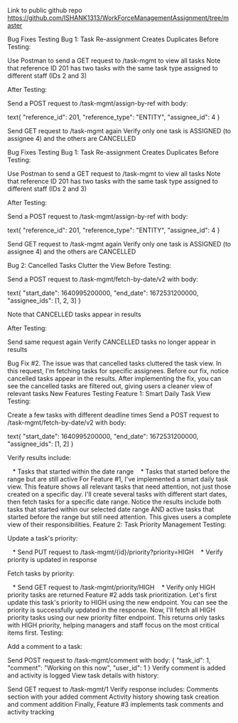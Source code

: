 Link to public github repo
https://github.com/ISHANK1313/WorkForceManagementAssignment/tree/master


Bug Fixes Testing
Bug 1: Task Re-assignment Creates Duplicates
Before Testing:

Use Postman to send a GET request to /task-mgmt to view all tasks
Note that reference ID 201 has two tasks with the same task type assigned to different staff (IDs 2 and 3)

After Testing:

Send a POST request to /task-mgmt/assign-by-ref with body:

text{
  "reference_id": 201,
  "reference_type": "ENTITY",
  "assignee_id": 4
}

Send GET request to /task-mgmt again
Verify only one task is ASSIGNED (to assignee 4) and the others are CANCELLED

Bug Fixes Testing
Bug 1: Task Re-assignment Creates Duplicates
Before Testing:

Use Postman to send a GET request to /task-mgmt to view all tasks
Note that reference ID 201 has two tasks with the same task type assigned to different staff (IDs 2 and 3)

After Testing:

Send a POST request to /task-mgmt/assign-by-ref with body:

text{
  "reference_id": 201,
  "reference_type": "ENTITY",
  "assignee_id": 4
}

Send GET request to /task-mgmt again
Verify only one task is ASSIGNED (to assignee 4) and the others are CANCELLED

Bug 2: Cancelled Tasks Clutter the View
Before Testing:

Send a POST request to /task-mgmt/fetch-by-date/v2 with body:

text{
  "start_date": 1640995200000,
  "end_date": 1672531200000,
  "assignee_ids": [1, 2, 3]
}

Note that CANCELLED tasks appear in results

After Testing:

Send same request again
Verify CANCELLED tasks no longer appear in results

Bug Fix #2. The issue was that cancelled tasks cluttered the task view. In this request, 
I'm fetching tasks for specific assignees. Before our fix, notice cancelled tasks appear in the results. 
After implementing the fix, you can see the cancelled tasks are filtered out, giving users a cleaner view of relevant tasks
New Features Testing
Feature 1: Smart Daily Task View
Testing:

Create a few tasks with different deadline times
Send a POST request to /task-mgmt/fetch-by-date/v2 with body:

text{
  "start_date": 1640995200000, 
  "end_date": 1672531200000,
  "assignee_ids": [1, 2]
}

Verify results include:

   * Tasks that started within the date range
   * Tasks that started before the range but are still active
   For Feature #1, I've implemented a smart daily task view. This feature shows all relevant tasks that need attention, not just those created on a specific day. 
   I'll create several tasks with different start dates, then fetch tasks for a specific date range. 
   Notice the results include both tasks that started within our selected date range AND active tasks that started before the range but still need attention. 
   This gives users a complete view of their responsibilities.
Feature 2: Task Priority Management
Testing:

Update a task's priority:

   * Send PUT request to /task-mgmt/{id}/priority?priority=HIGH
   * Verify priority is updated in response

Fetch tasks by priority:

   * Send GET request to /task-mgmt/priority/HIGH
   * Verify only HIGH priority tasks are returned
Feature #2 adds task prioritization. Let's first update this task's priority to HIGH using the new endpoint. 
You can see the priority is successfully updated in the response. Now, I'll fetch all HIGH priority tasks using our new priority filter endpoint. 
This returns only tasks with HIGH priority, helping managers and staff focus on the most critical items first.
Testing:

Add a comment to a task:

Send POST request to /task-mgmt/comment with body:
{
  "task_id": 1,
  "comment": "Working on this now",
  "user_id": 1
}
Verify comment is added and activity is logged
View task details with history:

Send GET request to /task-mgmt/1
Verify response includes:
Comments section with your added comment
Activity history showing task creation and comment addition
Finally, Feature #3 implements task comments and activity tracking

